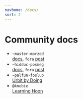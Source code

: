```yaml
---
navhome: /docs/
sort: 2
---
```



# Community docs

<div>

<ul>

<li><code>~master-morzod</code>
<br />
<a href="https://mardev.urbit.org/docs/">docs</a>, <code>fora</code> <a href="https://urbit.org/fora/posts/~2016.12.25..06.35.44..a1ec~/">post</a></li>

<li><code>~hidduc-posmeg</code>
<br />
<a href="https://fosnut-dandut.urbit.org/pages/hidducs-notes/tutorial/">docs</a>, <code>fora</code> <a href="https://urbit.org/fora/posts/~2017.2.12..21.54.40..6fde~/">post</a></li>

<li><code>~palfun-foslup</code>
<br />
<a href="https://github.com/Fang-/Urbit-By-Doing">Urbit by Doing</a></li>

<li><code>@knubie</code>
<br />
<a href="https://github.com/knubie/learning-hoon">Learning Hoon</a></li>

</ul>

</div>
